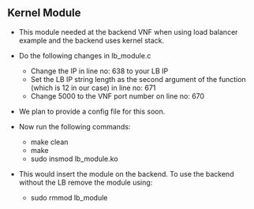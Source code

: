 ## Kernel Module
* This module needed at the backend VNF when using load balancer example and the backend uses kernel stack. 
* Do the following changes in lb_module.c
    * Change the IP in line no: 638 to your LB IP
    * Set the LB IP string length as the second argument of the function (which is 12 in our case) in line no: 671
    * Change 5000 to the VNF port number on line no: 670 
* We plan to provide a config file for this soon.

* Now run the following commands:
    * make clean
    * make
    * sudo insmod lb_module.ko

* This would insert the module on the backend. To use the backend without the LB remove the module using:
    * sudo rmmod lb_module
